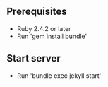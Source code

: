 ## Prerequisites
- Ruby 2.4.2 or later
- Run 'gem install bundle'
## Start server
- Run 'bundle exec jekyll start'